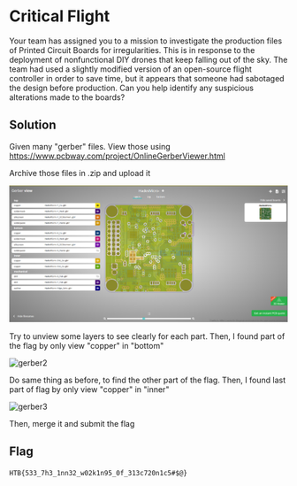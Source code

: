 # Critical Flight

Your team has assigned you to a mission to investigate the production files of Printed Circuit Boards for irregularities. This is in response to the deployment of nonfunctional DIY drones that keep falling out of the sky. The team had used a slightly modified version of an open-source flight controller in order to save time, but it appears that someone had sabotaged the design before production. Can you help identify any suspicious alterations made to the boards?

## Solution

Given many "gerber" files. 
View those using https://www.pcbway.com/project/OnlineGerberViewer.html

Archive those files in .zip and upload it

![gerber1](/hackthebox/tryout/assets/gerber1_fyylg2dnm.PNG)

Try to unview some layers to see clearly for each part. Then, I found part of the flag by only view "copper" in "bottom"

![gerber2](/assets/gerber2_o1geikpcx.PNG)

Do same thing as before, to find the other part of the flag.
Then, I found last part of flag by only view "copper" in "inner"

![gerber3](/assets/gerber3_w2qqh0enr.PNG)

Then, merge it and submit the flag

## Flag
    HTB{533_7h3_1nn32_w02k1n95_0f_313c720n1c5#$@}


 